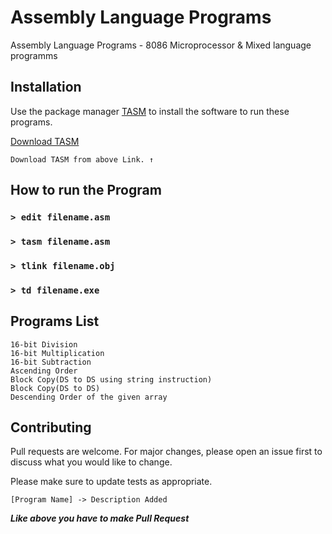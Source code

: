 # Assembly Language Programs

Assembly Language Programs - 8086 Microprocessor &amp; Mixed language programms

## Installation

Use the package manager [TASM](https://techapple.net/2013/01/tasm-windows-7-windows-8-full-screen-64bit-version-single-installer/) to install the software to run these programs.

[Download TASM](https://techapple.net/2013/01/tasm-windows-7-windows-8-full-screen-64bit-version-single-installer/)
```
Download TASM from above Link. ↑
```
## How to run the Program

### `> edit filename.asm`

### `> tasm filename.asm`

### `> tlink filename.obj` 

### `> td filename.exe`

## Programs List

```assembly
16-bit Division
16-bit Multiplication
16-bit Subtraction
Ascending Order
Block Copy(DS to DS using string instruction)
Block Copy(DS to DS)
Descending Order of the given array
```

## Contributing
Pull requests are welcome. For major changes, please open an issue first to discuss what you would like to change.

Please make sure to update tests as appropriate.
```
[Program Name] -> Description Added
```
***Like above you have to make Pull Request***
